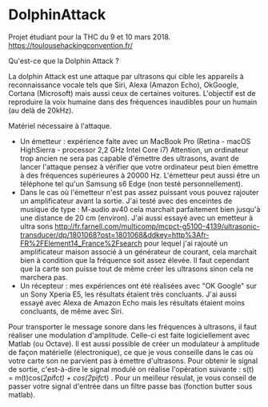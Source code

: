 # DolphinAttack
Projet étudiant pour la THC du 9 et 10 mars 2018.
https://toulousehackingconvention.fr/

Qu'est-ce que la Dolphin Attack ? 

La dolphin Attack est une attaque par ultrasons qui cible les appareils à reconnaissance vocale tels que Siri, Alexa (Amazon Echo), OkGoogle, Cortana (Microsoft) mais aussi ceux de certaines voitures. L'objectif est de reproduire la voix humaine dans des fréquences inaudibles pour un humain (au delà de 20kHz). 


Matériel nécessaire à l'attaque.
- Un émetteur : expérience faite avec un MacBook Pro (Retina - macOS HighSierra - processor 2,2 GHz Intel Core i7)
Attention, un ordinateur trop ancien ne sera pas capable d'émettre des ultrasons, avant de lancer l'attaque pensez à vérifier que votre ordinateur peut bien émettre à des fréquences supérieures à 20000 Hz. L'émetteur peut aussi être un téléphone tel qu'un Samsung s6 Edge (non testé personnellement). 
- Dans le cas où l'émetteur n'est pas assez puissant vous pouvez rajouter un amplificateur avant la sortie. J'ai testé avec des enceintes de musique de type : M-audio av40 cela marchait parfaitement bien jusqu'à une distance de 20 cm (environ). J'ai aussi essayé avec un emetteur à ultra sons http://fr.farnell.com/multicomp/mcpct-g5100-4139/ultrasonic-transducer/dp/1801068?ost=1801068&ddkey=http%3Afr-FR%2FElement14_France%2Fsearch pour lequel j'ai rajouté un amplificateur maison associé à un générateur de courant, cela marchait bien à condition que la fréquence soit assez élevée. Il faut cependant que la carte son puisse tout de même créer les ultrasons sinon cela ne marchera pas.
- Un récepteur : mes expériences ont été réalisées avec "OK Google" sur un Sony Xperia E5, les résultats étaient très concluants. J'ai aussi essayé avec Alexa de Amazon Echo mais les résultats étaient moins concluants, de même avec Siri. 


Pour transporter le message sonore dans les fréquences à ultrasons, il faut réaliser une modulation d'amplitude. Celle-ci est faite logiciellement avec Matlab (ou Octave). Il est aussi possible de créer un modulateur à amplitude de façon matérielle (électronique), ce que je vous conseille dans le cas où votre carte son ne parvient pas à émettre d'ultrasons. Pour obtenir le signal de sortie, c'est-à-dire le signal modulé on réalise l'opération suivante : s(t) = m(t)cos(2*pi*fc*t) + cos(2*pi*fc*t) . Pour un meilleur résulat, je vous conseil de passer votre signal d'entrée dans un filtre passe bas (fonction butter sous matlab).
